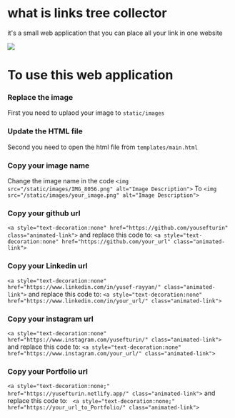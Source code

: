# what is links tree collector
it's a small web application that you can place all your link in one website

<img src="https://github.com/yousefturin/links_tree_collector/assets/94796673/a1a11989-ed96-4b0a-b865-b6800e91c218">

# To use this web application
### Replace the image
First you need to uplaod your image to `static/images`

### Update the HTML file 
Second you need to open the html file from `templates/main.html`

### Copy your image name 
Change the image name in the code 
`<img src="/static/images/IMG_8056.png" alt="Image Description">`
To
`<img src="/static/images/your_image.png" alt="Image Description">`

### Copy your github url
`<a style="text-decoration:none" href="https://github.com/yousefturin" class="animated-link">`
and replace this code to: `<a style="text-decoration:none" href="https://github.com/your_url" class="animated-link">`

### Copy your Linkedin url
`<a style="text-decoration:none" href="https://www.linkedin.com/in/yusef-rayyan/" class="animated-link">`
and replace this code to: `<a style="text-decoration:none" href="https://www.linkedin.com/in/your_url/" class="animated-link">`

### Copy your instagram url
`<a style="text-decoration:none" href="https://www.instagram.com/yusefturin/" class="animated-link">`
and replace this code to: `<a style="text-decoration:none" href="https://www.instagram.com/your_url/" class="animated-link">`

### Copy your Portfolio url
`<a style="text-decoration:none;" href="https://yusefturin.netlify.app/" class="animated-link">`
and replace this code to: ` <a style="text-decoration:none;" href="https://your_url_to_Portfolio/" class="animated-link">`
